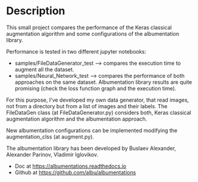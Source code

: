 # Description

This small project compares the performance of the Keras classical augmentation algorithm and some configurations of the albumentation library. 

Performance is tested in two different jupyter notebooks:

- samples/FileDataGenerator_test --> compares the execution time to augment all the dataset.
- samples/Neural_Network_test --> compares the performance of both approaches on the same dataset. Albumentation library results are quite promising (check the loss function graph and the execution time).


For this purpose, I've developed my own data generator, that read images, not from a directory but from a list of images and their labels. The FileDataGen class (at FileDataGenerator.py) considers both, Keras classical augmentation algorithm and the albumentation approach. 

New albumentation configurations can be implemented modifying the augmentation_clss (at augment.py).


The albumentation library has been developed by Buslaev Alexander, Alexander Parinov, Vladimir Iglovikov. 

- Doc at https://albumentations.readthedocs.io
- Github at https://github.com/albu/albumentations 

